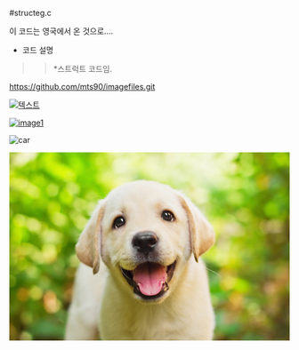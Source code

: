 #structeg.c

이 코드는 영국에서 온 것으로....

+ 코드 설명
>> *스트럭트 코드임.

https://github.com/mts90/imagefiles.git


[![텍스트](http://cfile24.uf.tistory.com/image/2444873B57E257821FA2AE)](https://unity3d.com/kr)

[![image1](https://user-images.githubusercontent.com/13655606/39234556-92dcc8dc-48ae-11e8-92d2-3ff13a527b48.jpg)](https://blog.naver.com/mts90/221261220851)

![car](https://user-images.githubusercontent.com/13655606/39234606-ae521c2a-48ae-11e8-86c7-c336d1830f5a.jpg)

![image1](https://github.com/mts90/imagefiles/blob/master/image1.jpg)

